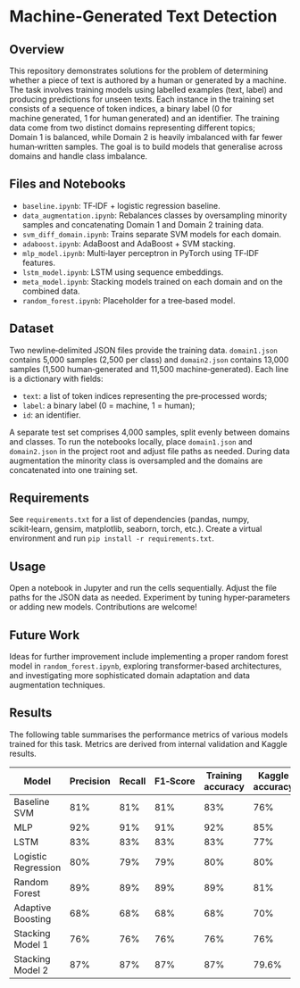 # Machine-Generated Text Detection

## Overview

This repository demonstrates solutions for the problem of determining whether a piece of text is authored by a human or generated by a machine. The task involves training models using labelled examples (text, label) and producing predictions for unseen texts. Each instance in the training set consists of a sequence of token indices, a binary label (0 for machine generated, 1 for human generated) and an identifier. The training data come from two distinct domains representing different topics; Domain 1 is balanced, while Domain 2 is heavily imbalanced with far fewer human‑written samples. The goal is to build models that generalise across domains and handle class imbalance.

## Files and Notebooks

- `baseline.ipynb`: TF‑IDF + logistic regression baseline.
- `data_augmentation.ipynb`: Rebalances classes by oversampling minority samples and concatenating Domain 1 and Domain 2 training data.
- `svm_diff_domain.ipynb`: Trains separate SVM models for each domain.
- `adaboost.ipynb`: AdaBoost and AdaBoost + SVM stacking.
- `mlp_model.ipynb`: Multi‑layer perceptron in PyTorch using TF‑IDF features.
- `lstm_model.ipynb`: LSTM using sequence embeddings.
- `meta_model.ipynb`: Stacking models trained on each domain and on the combined data.
- `random_forest.ipynb`: Placeholder for a tree‑based model.

## Dataset

Two newline‑delimited JSON files provide the training data. `domain1.json` contains 5,000 samples (2,500 per class) and `domain2.json` contains 13,000 samples (1,500 human‑generated and 11,500 machine‑generated). Each line is a dictionary with fields:
- `text`: a list of token indices representing the pre‑processed words;
- `label`: a binary label (0 = machine, 1 = human);
- `id`: an identifier.

A separate test set comprises 4,000 samples, split evenly between domains and classes. To run the notebooks locally, place `domain1.json` and `domain2.json` in the project root and adjust file paths as needed. During data augmentation the minority class is oversampled and the domains are concatenated into one training set.

## Requirements

See `requirements.txt` for a list of dependencies (pandas, numpy, scikit‑learn, gensim, matplotlib, seaborn, torch, etc.). Create a virtual environment and run `pip install -r requirements.txt`.

## Usage

Open a notebook in Jupyter and run the cells sequentially. Adjust the file paths for the JSON data as needed. Experiment by tuning hyper‑parameters or adding new models. Contributions are welcome!

## Future Work

Ideas for further improvement include implementing a proper random forest model in `random_forest.ipynb`, exploring transformer‑based architectures, and investigating more sophisticated domain adaptation and data augmentation techniques.

## Results

The following table summarises the performance metrics of various models trained for this task. Metrics are derived from internal validation and Kaggle results.

| Model | Precision | Recall | F1‑Score | Training accuracy | Kaggle accuracy |
| --- | --- | --- | --- | --- | --- |
| Baseline SVM | 81% | 81% | 81% | 83% | 76% |
| MLP | 92% | 91% | 91% | 92% | 85% |
| LSTM | 83% | 83% | 83% | 83% | 77% |
| Logistic Regression | 80% | 79% | 79% | 80% | 80% |
| Random Forest | 89% | 89% | 89% | 89% | 81% |
| Adaptive Boosting | 68% | 68% | 68% | 68% | 70% |
| Stacking Model 1 | 76% | 76% | 76% | 76% | 76% |
| Stacking Model 2 | 87% | 87% | 87% | 87% | 79.6% |

